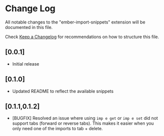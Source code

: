 # Change Log
All notable changes to the "ember-import-snippets" extension will be documented in this file.

Check [Keep a Changelog](http://keepachangelog.com/) for recommendations on how to structure this file.

## [0.0.1]
- Initial release

## [0.1.0]
- Updated README to reflect the available snippets

## [0.1.1,0.1.2]
- [BUGFIX] Resolved an issue where using `imp e get` or `imp e set` did not support tabs (forward or reverse tabs). This makes it easier when you only need one of the imports to tab + delete.